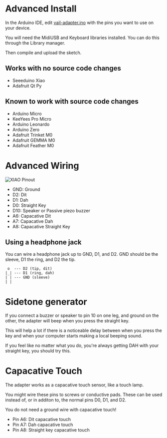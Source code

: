 # Advanced Install

In the Arduino IDE, edit [vail-adapter.ino](../vail-adapter.ino) with the pins
you want to use on your device. 

You will need the MidiUSB and Keyboard libraries installed.
You can do this through the Library manager.

Then compile and upload the sketch.


## Works with no source code changes

* Seeeduino Xiao
* Adafruit Qt Py

## Known to work with source code changes

* Arduino Micro
* KeeYees Pro Micro
* Arduino Leonardo
* Arduino Zero
* Adafruit Trinket M0
* Adafruit GEMMA M0
* Adafruit Feather M0


# Advanced Wiring

![XIAO Pinout](https://files.seeedstudio.com/wiki/Seeeduino-XIAO/img/Seeeduino-XIAO-pinout-1.jpg)

* GND: Ground
* D2: Dit
* D1: Dah
* D0: Straight Key
* D10: Speaker or Passive piezo buzzer
* A6: Capacative Dit
* A7: Capacative Dah
* A8: Capacative Straight Key


## Using a headphone jack

You can wire a headphone jack up to GND, D1, and D2.
GND should be the sleeve, D1 the ring, and D2 the tip.

     o  --- D2 (tip, dit)
    |_| --- D1 (ring, dah)
    | | --- GND (sleeve)
    | |

# Sidetone generator

If you connect a buzzer or speaker to pin 10 on one leg,
and ground on the other,
the adapter will beep when you press the straight key.

This will help a lot if there is a noticeable delay between when you press the key
and when your computer starts making a local beeping sound.

If you feel like no matter what you do,
you're always getting DAH with your straight key,
you should try this.


# Capacative Touch

The adapter works as a capacative touch sensor,
like a touch lamp.

You might wire these pins to screws or conductive pads. 
These can be used instead of, or in additon to, the normal pins D0, D1, and D2.

You do not need a ground wire with capacative touch!

* Pin A6: Dit capacative touch
* Pin A7: Dah capacative touch
* Pin A8: Straight key capacative touch
